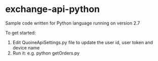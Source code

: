 exchange-api-python
===================

Sample code written for Python language running on version 2.7

To get started:

1. Edit QuoineApiSettings.py file to update the user id, user token and device name
2. Run it: e.g. python getOrders.py

